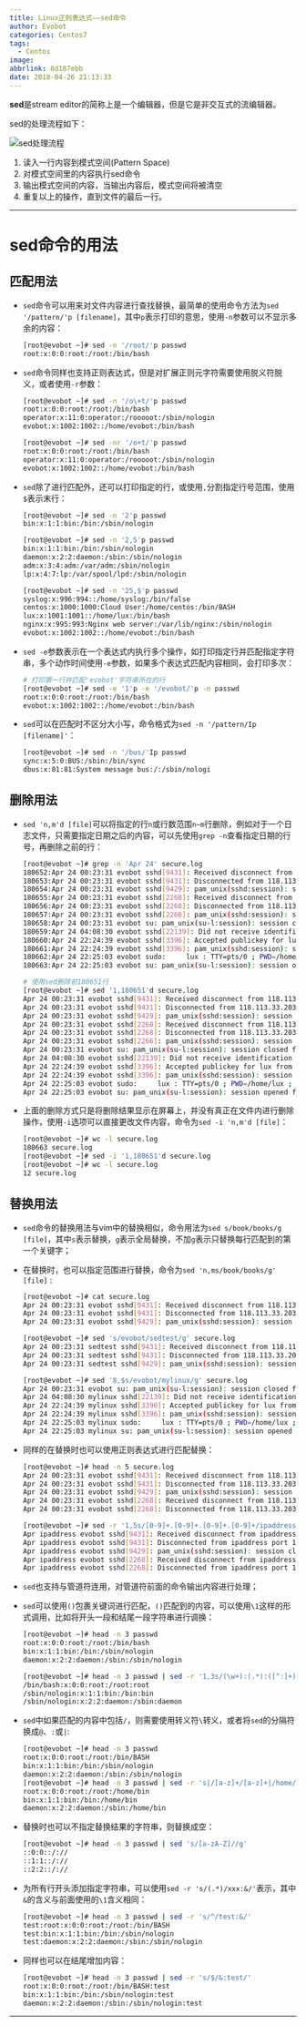 ```yaml
---
title: Linux正则表达式——sed命令
author: Evobot
categories: Centos7
tags:
  - Centos
image:
abbrlink: 8d187ebb
date: 2018-04-26 21:13:33
---
```




**sed**是stream editor的简称上是一个编辑器，但是它是非交互式的流编辑器。

sed的处理流程如下：

![sed处理流程](https://blogimage-1251925320.cos.ap-chengdu.myqcloud.com/sed.png)

1. 读入一行内容到模式空间(Pattern Space)
2. 对模式空间里的内容执行sed命令
3. 输出模式空间的内容，当输出内容后，模式空间将被清空
4. 重复以上的操作，直到文件的最后一行。

<!--more-->

---

# **sed**命令的用法

## 匹配用法

- `sed`命令可以用来对文件内容进行查找替换，最简单的使用命令方法为`sed '/pattern/'p [filename]`，其中`p`表示打印的意思，使用`-n`参数可以不显示多余的内容：

  ```bash
  [root@evobot ~]# sed -n '/root/'p passwd 
  root:x:0:0:root:/root:/bin/bash
  ```

- `sed`命令同样也支持正则表达式，但是对扩展正则元字符需要使用脱义符脱义，或者使用`-r`参数：

  ```bash
  [root@evobot ~]# sed -n '/o\+t/'p passwd 
  root:x:0:0:root:/root:/bin/bash
  operator:x:11:0:operator:/rooooot:/sbin/nologin
  evobot:x:1002:1002::/home/evobot:/bin/bash

  [root@evobot ~]# sed -nr '/o+t/'p passwd 
  root:x:0:0:root:/root:/bin/bash
  operator:x:11:0:operator:/rooooot:/sbin/nologin
  evobot:x:1002:1002::/home/evobot:/bin/bash
  ```

- `sed`除了进行匹配外，还可以打印指定的行，或使用`,`分割指定行号范围，使用`$`表示末行：

  ```bash
  [root@evobot ~]# sed -n '2'p passwd 
  bin:x:1:1:bin:/bin:/sbin/nologin

  [root@evobot ~]# sed -n '2,5'p passwd 
  bin:x:1:1:bin:/bin:/sbin/nologin
  daemon:x:2:2:daemon:/sbin:/sbin/nologin
  adm:x:3:4:adm:/var/adm:/sbin/nologin
  lp:x:4:7:lp:/var/spool/lpd:/sbin/nologin

  [root@evobot ~]# sed -n '25,$'p passwd 
  syslog:x:996:994::/home/syslog:/bin/false
  centos:x:1000:1000:Cloud User:/home/centos:/bin/BASH
  lux:x:1001:1001::/home/lux:/bin/bash
  nginx:x:995:993:Nginx web server:/var/lib/nginx:/sbin/nologin
  evobot:x:1002:1002::/home/evobot:/bin/bash
  ```

- `sed -e`参数表示在一个表达式内执行多个操作，如打印指定行并匹配指定字符串，多个动作时间使用`-e`参数，如果多个表达式匹配内容相同，会打印多次：

  ```bash
  # 打印第一行并匹配'evobot'字符串所在的行
  [root@evobot ~]# sed -e '1'p -e '/evobot/'p -n passwd 
  root:x:0:0:root:/root:/bin/bash
  evobot:x:1002:1002::/home/evobot:/bin/bash
  ```

- `sed`可以在匹配时不区分大小写，命令格式为`sed -n '/pattern/Ip [filename]'`：

  ```bash
  [root@evobot ~]# sed -n '/bus/'Ip passwd 
  sync:x:5:0:BUS:/sbin:/bin/sync
  dbus:x:81:81:System message bus:/:/sbin/nologi
  ```

## 删除用法

- `sed 'n,m'd [file]`可以将指定的行`n`或行数范围`n~m`行删除，例如对于一个日志文件，只需要指定日期之后的内容，可以先使用`grep -n`查看指定日期的行号，再删除之前的行：

  ```bash
  [root@evobot ~]# grep -n 'Apr 24' secure.log 
  180652:Apr 24 00:23:31 evobot sshd[9431]: Received disconnect from 118.113.33.203 port 11905:11: disconnected by user
  180653:Apr 24 00:23:31 evobot sshd[9431]: Disconnected from 118.113.33.203 port 11905
  180654:Apr 24 00:23:31 evobot sshd[9429]: pam_unix(sshd:session): session closed for user lux
  180655:Apr 24 00:23:31 evobot sshd[2268]: Received disconnect from 118.113.33.203 port 11968:11: disconnected by user
  180656:Apr 24 00:23:31 evobot sshd[2268]: Disconnected from 118.113.33.203 port 11968
  180657:Apr 24 00:23:31 evobot sshd[2266]: pam_unix(sshd:session): session closed for user lux
  180658:Apr 24 00:23:31 evobot su: pam_unix(su-l:session): session closed for user root
  180659:Apr 24 04:08:30 evobot sshd[22139]: Did not receive identification string from 183.57.54.43 port 55728
  180660:Apr 24 22:24:39 evobot sshd[3396]: Accepted publickey for lux from 118.113.33.203 port 8769 ssh2: RSA SHA256:Y7Fo5sjyHH9pIUnCz+uLdIIT/2wmR4lPn3Wh5x8H9O4
  180661:Apr 24 22:24:39 evobot sshd[3396]: pam_unix(sshd:session): session opened for user lux by (uid=0)
  180662:Apr 24 22:25:03 evobot sudo:     lux : TTY=pts/0 ; PWD=/home/lux ; USER=root ; COMMAND=/bin/su -
  180663:Apr 24 22:25:03 evobot su: pam_unix(su-l:session): session opened for user root by lux(uid=0)

  # 使用sed删除前180651行
  [root@evobot ~]# sed '1,180651'd secure.log 
  Apr 24 00:23:31 evobot sshd[9431]: Received disconnect from 118.113.33.203 port 11905:11: disconnected by user
  Apr 24 00:23:31 evobot sshd[9431]: Disconnected from 118.113.33.203 port 11905
  Apr 24 00:23:31 evobot sshd[9429]: pam_unix(sshd:session): session closed for user lux
  Apr 24 00:23:31 evobot sshd[2268]: Received disconnect from 118.113.33.203 port 11968:11: disconnected by user
  Apr 24 00:23:31 evobot sshd[2268]: Disconnected from 118.113.33.203 port 11968
  Apr 24 00:23:31 evobot sshd[2266]: pam_unix(sshd:session): session closed for user lux
  Apr 24 00:23:31 evobot su: pam_unix(su-l:session): session closed for user root
  Apr 24 04:08:30 evobot sshd[22139]: Did not receive identification string from 183.57.54.43 port 55728
  Apr 24 22:24:39 evobot sshd[3396]: Accepted publickey for lux from 118.113.33.203 port 8769 ssh2: RSA SHA256:Y7Fo5sjyHH9pIUnCz+uLdIIT/2wmR4lPn3Wh5x8H9O4
  Apr 24 22:24:39 evobot sshd[3396]: pam_unix(sshd:session): session opened for user lux by (uid=0)
  Apr 24 22:25:03 evobot sudo:     lux : TTY=pts/0 ; PWD=/home/lux ; USER=root ; COMMAND=/bin/su -
  Apr 24 22:25:03 evobot su: pam_unix(su-l:session): session opened for user root by lux(uid=0)
  ```

- 上面的删除方式只是将删除结果显示在屏幕上，并没有真正在文件内进行删除操作，使用`-i`选项可以直接更改文件内容，命令为`sed -i 'n,m'd [file]`：

  ```bash
  [root@evobot ~]# wc -l secure.log
  180663 secure.log
  [root@evobot ~]# sed -i '1,180651'd secure.log
  [root@evobot ~]# wc -l secure.log
  12 secure.log
  ```

## 替换用法

- `sed`命令的替换用法与vim中的替换相似，命令用法为`sed s/book/books/g [file]`，其中`s`表示替换，`g`表示全局替换，不加`g`表示只替换每行匹配到的第一个关键字；

- 在替换时，也可以指定范围进行替换，命令为`sed 'n,ms/book/books/g' [file]` :

  ```bash
  [root@evobot ~]# cat secure.log
  Apr 24 00:23:31 evobot sshd[9431]: Received disconnect from 118.113.33.203 port 11905:11: disconnected by user
  Apr 24 00:23:31 evobot sshd[9431]: Disconnected from 118.113.33.203 port 11905
  Apr 24 00:23:31 evobot sshd[9429]: pam_unix(sshd:session): session closed for user lux

  [root@evobot ~]# sed 's/evobot/sedtest/g' secure.log
  Apr 24 00:23:31 sedtest sshd[9431]: Received disconnect from 118.113.33.203 port 11905:11: disconnected by user
  Apr 24 00:23:31 sedtest sshd[9431]: Disconnected from 118.113.33.203 port 11905
  Apr 24 00:23:31 sedtest sshd[9429]: pam_unix(sshd:session): session closed for user lux

  [root@evobot ~]# sed '8,$s/evobot/mylinux/g' secure.log
  Apr 24 00:23:31 evobot su: pam_unix(su-l:session): session closed for user root
  Apr 24 04:08:30 mylinux sshd[22139]: Did not receive identification string from 183.57.54.43 port 55728
  Apr 24 22:24:39 mylinux sshd[3396]: Accepted publickey for lux from 118.113.33.203 port 8769 ssh2: RSA SHA256:Y7Fo5sjyHH9pIUnCz+uLdIIT/2wmR4lPn3Wh5x8H9O4
  Apr 24 22:24:39 mylinux sshd[3396]: pam_unix(sshd:session): session opened for user lux by (uid=0)
  Apr 24 22:25:03 mylinux sudo:     lux : TTY=pts/0 ; PWD=/home/lux ; USER=root ; COMMAND=/bin/su -
  Apr 24 22:25:03 mylinux su: pam_unix(su-l:session): session opened for user root by lux(uid=0)
  ```

- 同样的在替换时也可以使用正则表达式进行匹配替换：

  ```bash
  [root@evobot ~]# head -n 5 secure.log
  Apr 24 00:23:31 evobot sshd[9431]: Received disconnect from 118.113.33.203 port 11905:11: disconnected by user
  Apr 24 00:23:31 evobot sshd[9431]: Disconnected from 118.113.33.203 port 11905
  Apr 24 00:23:31 evobot sshd[9429]: pam_unix(sshd:session): session closed for user lux
  Apr 24 00:23:31 evobot sshd[2268]: Received disconnect from 118.113.33.203 port 11968:11: disconnected by user
  Apr 24 00:23:31 evobot sshd[2268]: Disconnected from 118.113.33.203 port 11968

  [root@evobot ~]# sed -r '1,5s/[0-9]+.[0-9]+.[0-9]+.[0-9]+/ipaddress/g' secure.log
  Apr ipaddress evobot sshd[9431]: Received disconnect from ipaddress port ipaddress: disconnected by user
  Apr ipaddress evobot sshd[9431]: Disconnected from ipaddress port 11905
  Apr ipaddress evobot sshd[9429]: pam_unix(sshd:session): session closed for user lux
  Apr ipaddress evobot sshd[2268]: Received disconnect from ipaddress port ipaddress: disconnected by user
  Apr ipaddress evobot sshd[2268]: Disconnected from ipaddress port 11968
  ```

- `sed`也支持与管道符连用，对管道符前面的命令输出内容进行处理；

- `sed`可以使用`()`包裹关键词进行匹配，`()`匹配到的内容，可以使用`\1`这样的形式调用，比如将开头一段和结尾一段字符串进行调换：

  ```bash
  [root@evobot ~]# head -n 3 passwd 
  root:x:0:0:root:/root:/bin/bash
  bin:x:1:1:bin:/bin:/sbin/nologin
  daemon:x:2:2:daemon:/sbin:/sbin/nologin

  [root@evobot ~]# head -n 3 passwd | sed -r '1,3s/(\w+):(.*):([^:]+)/\3:\2:\1/g'	# \w表示字符或数字
  /bin/bash:x:0:0:root:/root:root
  /sbin/nologin:x:1:1:bin:/bin:bin
  /sbin/nologin:x:2:2:daemon:/sbin:daemon
  ```

- `sed`中如果匹配的内容中包括`/`，则需要使用转义符`\`转义，或者将`sed`的分隔符换成`@`、`:`或`|`:

  ```bash
  [root@evobot ~]# head -n 3 passwd 
  root:x:0:0:root:/root:/bin/BASH
  bin:x:1:1:bin:/bin:/sbin/nologin
  daemon:x:2:2:daemon:/sbin:/sbin/nologin
  [root@evobot ~]# head -n 3 passwd | sed -r 's|/[a-z]+/[a-z]+|/home/bin|Ig'
  root:x:0:0:root:/root:/home/bin
  bin:x:1:1:bin:/bin:/home/bin
  daemon:x:2:2:daemon:/sbin:/home/bin
  ```

- 替换时也可以不指定替换结果的字符串，则替换成空：

  ```bash
  [root@evobot ~]# head -n 3 passwd | sed 's/[a-zA-Z]//g'
  ::0:0::/://
  ::1:1::/://
  ::2:2::/://
  ```

- 为所有行开头添加指定字符串，可以使用`sed -r 's/(.*)/xxx:&/'`表示，其中`&`的含义与前面使用的`\1`含义相同：

  ```bash
  [root@evobot ~]# head -n 3 passwd | sed -r 's/^/test:&/'
  test:root:x:0:0:root:/root:/bin/BASH
  test:bin:x:1:1:bin:/bin:/sbin/nologin
  test:daemon:x:2:2:daemon:/sbin:/sbin/nologin
  ```

- 同样也可以在结尾增加内容：

  ```bash
  [root@evobot ~]# head -n 3 passwd | sed -r 's/$/&:test/'
  root:x:0:0:root:/root:/bin/BASH:test
  bin:x:1:1:bin:/bin:/sbin/nologin:test
  daemon:x:2:2:daemon:/sbin:/sbin/nologin:test
  ```

---